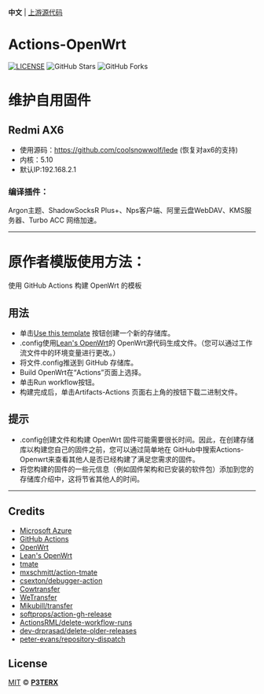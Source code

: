 **中文** | [上游源代码](https://github.com/P3TERX/Actions-OpenWrt)

# Actions-OpenWrt

[![LICENSE](https://img.shields.io/github/license/mashape/apistatus.svg?style=flat-square&label=LICENSE)](https://github.com/P3TERX/Actions-OpenWrt/blob/master/LICENSE)
![GitHub Stars](https://img.shields.io/github/stars/P3TERX/Actions-OpenWrt.svg?style=flat-square&label=Stars&logo=github)
![GitHub Forks](https://img.shields.io/github/forks/P3TERX/Actions-OpenWrt.svg?style=flat-square&label=Forks&logo=github)


# 维护自用固件
## Redmi AX6
- 使用源码：https://github.com/coolsnowwolf/lede (恢复对ax6的支持)
- 内核：5.10
- 默认IP:192.168.2.1

### 编译插件：
Argon主题、ShadowSocksR Plus+、Nps客户端、阿里云盘WebDAV、KMS服务器、Turbo ACC 网络加速。

---------------------------

# 原作者模版使用方法：

使用 GitHub Actions 构建 OpenWrt 的模板

## 用法
- 单击[Use this template](https://github.com/P3TERX/Actions-OpenWrt/generate) 按钮创建一个新的存储库。
- .config使用[Lean's OpenWrt](https://github.com/coolsnowwolf/lede)的 OpenWrt源代码生成文件。（您可以通过工作流文件中的环境变量进行更改。）
- 将文件.config推送到 GitHub 存储库。
- Build OpenWrt在“Actions”页面上选择。
- 单击Run workflow按钮。
- 构建完成后，单击Artifacts-Actions 页面右上角的按钮下载二进制文件。

## 提示
- .config创建文件和构建 OpenWrt 固件可能需要很长时间。因此，在创建存储库以构建您自己的固件之前，您可以通过简单地在 GitHub中搜索Actions-Openwrt来查看其他人是否已经构建了满足您需求的固件。
- 将您构建的固件的一些元信息（例如固件架构和已安装的软件包）添加到您的存储库介绍中，这将节省其他人的时间。


--------------------------------------------------------------------------------------------------------------------------

## Credits

- [Microsoft Azure](https://azure.microsoft.com)
- [GitHub Actions](https://github.com/features/actions)
- [OpenWrt](https://github.com/openwrt/openwrt)
- [Lean's OpenWrt](https://github.com/coolsnowwolf/lede)
- [tmate](https://github.com/tmate-io/tmate)
- [mxschmitt/action-tmate](https://github.com/mxschmitt/action-tmate)
- [csexton/debugger-action](https://github.com/csexton/debugger-action)
- [Cowtransfer](https://cowtransfer.com)
- [WeTransfer](https://wetransfer.com/)
- [Mikubill/transfer](https://github.com/Mikubill/transfer)
- [softprops/action-gh-release](https://github.com/softprops/action-gh-release)
- [ActionsRML/delete-workflow-runs](https://github.com/ActionsRML/delete-workflow-runs)
- [dev-drprasad/delete-older-releases](https://github.com/dev-drprasad/delete-older-releases)
- [peter-evans/repository-dispatch](https://github.com/peter-evans/repository-dispatch)

## License

[MIT](https://github.com/P3TERX/Actions-OpenWrt/blob/main/LICENSE) © [**P3TERX**](https://p3terx.com)
